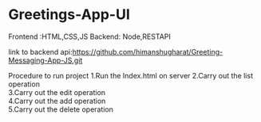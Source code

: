 # Greetings-App-UI
Frontend :HTML,CSS,JS
Backend: Node,RESTAPI

link to backend api:https://github.com/himanshugharat/Greeting-Messaging-App-JS.git

Procedure to run project
1.Run the Index.html on server
2.Carry out the list operation  
3.Carry out the edit operation  
4.Carry out the add operation  
5.Carry out the delete operation